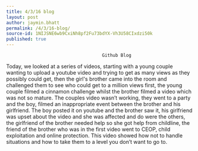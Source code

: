 ```yaml
---
title: 4/3/16 blog
layout: post
author: jaymin.bhatt
permalink: /4/3/16-blog/
source-id: 1NIJSNE6wb9CxiNh8pf2Fu73bdYX-Vh3U58CIxdzi50k
published: true
---
```

                                        Github Blog 

Today, we looked at a series of videos, starting with a young couple wanting to upload a youtube video and trying to get as many views as they possibly could get, then the girl's brother came into the room and challenged them to see who could get to a million views first, the young couple filmed a cinnamon challenge whilst the brother filmed a video which was not so mature. The couples video wasn’t working, they went to a party and the boy, filmed an inappropriate event between the brother and his girlfriend. The boy posted it on youtube and the brother saw it, his girlfriend was upset about the video and she was affected and do were the others, the girlfriend of the brother needed help so she got help from childline, the friend of the brother who was in the first video went to CEOP, child exploitation and online protection. This video showed how not to handle situations and how to take them to a level you don’t want to go to.

